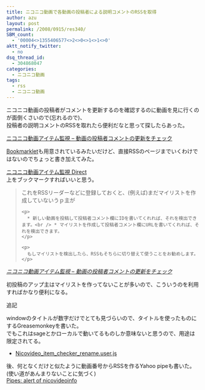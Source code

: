 ```yaml
---
title: ニコニコ動画で各動画の投稿者による説明コメントのRSSを取得
author: azu
layout: post
permalink: /2008/0915/res340/
SBM_count:
  - '00004<>1355406577<>2<>0<>1<>1<>0'
aktt_notify_twitter:
  - no
dsq_thread_id:
  - 304868047
categories:
  - ニコニコ動画
tags:
  - rss
  - ニコニコ動画
---
```

ニコニコ動画の投稿者がコメントを更新するのを確認するのに動画を見に行くのが面倒くさいので(忘れるので)、  
投稿者の説明コメントのRSSを取れたら便利だなと思って探したらあった。

[ニコニコ動画アイテム監視 &#8211; 動画の投稿者コメントの更新をチェック][1]

<a onclick="alert('Bookmarkに登録して使ってください。');return false;" href="javascript:location.href='http://tsukaban.dyndns.org/~tsukaban/nknkchkitem/index.php?url='+escape(location.href);">Bookmarklet</a>も用意されているみたいだけど、直接RSSのページまでいくわけではないのでちょっと書き加えてみた。

<a onclick="alert('Bookmarkに登録して使ってください。');return false;" href="javascript:(function(){var%20u=location.href;var%20r=/(sm|nm)d+/g;var%20url=u.match(r);window.open('http://tsukaban.dyndns.org/~tsukaban/nknkchkitem/chkitem.php?id='+url);})()">ニコニコ動画アイテム監視 Direct<br /> </a>上をブックマークすればいいと思う。

<div class="quote">
  <blockquote title="ニコニコ動画アイテム監視 - 動画の投稿者コメントの更新をチェック" cite="http://tsukaban.dyndns.org/~tsukaban/nknkchkitem/">
    <p>
      これをRSSリーダーなどに登録しておくと、(例えば)まだマイリストを作成していないうｐ主が
    </p>
    
    <p>
      * 新しい動画を投稿して投稿者コメント欄にIDを書いてくれれば、それを検出できます。<br /> * マイリストを作成して投稿者コメント欄にURLを書いてくれれば、それを検出できます。
    </p>
    
    <p>
      もしマイリストを検出したら、RSSもそちらに切り替えて使うことをお勧めします。
    </p>
  </blockquote>
  
  <p>
    <cite><a href="http://tsukaban.dyndns.org/~tsukaban/nknkchkitem/">ニコニコ動画アイテム監視 &#8211; 動画の投稿者コメントの更新をチェック</a></cite>
  </p>
  
  <p>
    初投稿のアップ主はマイリストを作ってないことが多いので、こういうのを利用すればかなり便利になる。
  </p>
  
  <p>
    追記
  </p>
  
  <p>
    windowのタイトルが数字だけでとても見づらいので、タイトルを使ったものにするGreasemonkeyを書いた。<br /> でもこれはsageとかローカルで動いてるものしか意味ないと思うので、用途は限定されてる。
  </p>
  
  <ul>
    <li>
      <a href="http://gist.github.com/263634">Nicovideo_item_checker_rename.user.js</a>
    </li>
  </ul>
</div>

<div class="quote">
  後、何となくだけと似たように動画番号からRSSを作るYahoo pipeも書いた。(使い道があんまりないことに気づく)<br /> <a href="http://pipes.yahoo.com/azu_re/alert_nicovideoinfo">Pipes: alert of nicovideoinfo</a>
</div>

<div class="quote">
</div>

 [1]: http://tsukaban.dyndns.org/%7Etsukaban/nknkchkitem/